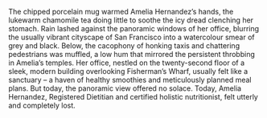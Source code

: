 The chipped porcelain mug warmed Amelia Hernandez’s hands, the lukewarm chamomile tea doing little to soothe the icy dread clenching her stomach.  Rain lashed against the panoramic windows of her office, blurring the usually vibrant cityscape of San Francisco into a watercolour smear of grey and black.  Below, the cacophony of honking taxis and chattering pedestrians was muffled, a low hum that mirrored the persistent throbbing in Amelia’s temples.  Her office, nestled on the twenty-second floor of a sleek, modern building overlooking Fisherman’s Wharf, usually felt like a sanctuary – a haven of healthy smoothies and meticulously planned meal plans.  But today, the panoramic view offered no solace.  Today, Amelia Hernandez, Registered Dietitian and certified holistic nutritionist, felt utterly and completely lost.
